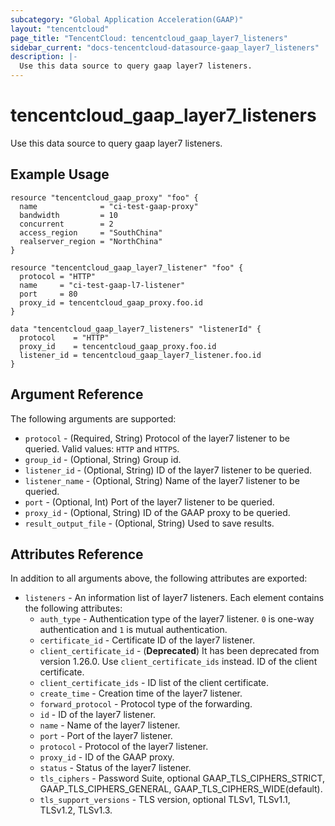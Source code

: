```yaml
---
subcategory: "Global Application Acceleration(GAAP)"
layout: "tencentcloud"
page_title: "TencentCloud: tencentcloud_gaap_layer7_listeners"
sidebar_current: "docs-tencentcloud-datasource-gaap_layer7_listeners"
description: |-
  Use this data source to query gaap layer7 listeners.
---
```


# tencentcloud_gaap_layer7_listeners

Use this data source to query gaap layer7 listeners.

## Example Usage

```hcl
resource "tencentcloud_gaap_proxy" "foo" {
  name              = "ci-test-gaap-proxy"
  bandwidth         = 10
  concurrent        = 2
  access_region     = "SouthChina"
  realserver_region = "NorthChina"
}

resource "tencentcloud_gaap_layer7_listener" "foo" {
  protocol = "HTTP"
  name     = "ci-test-gaap-l7-listener"
  port     = 80
  proxy_id = tencentcloud_gaap_proxy.foo.id
}

data "tencentcloud_gaap_layer7_listeners" "listenerId" {
  protocol    = "HTTP"
  proxy_id    = tencentcloud_gaap_proxy.foo.id
  listener_id = tencentcloud_gaap_layer7_listener.foo.id
}
```

## Argument Reference

The following arguments are supported:

* `protocol` - (Required, String) Protocol of the layer7 listener to be queried. Valid values: `HTTP` and `HTTPS`.
* `group_id` - (Optional, String) Group id.
* `listener_id` - (Optional, String) ID of the layer7 listener to be queried.
* `listener_name` - (Optional, String) Name of the layer7 listener to be queried.
* `port` - (Optional, Int) Port of the layer7 listener to be queried.
* `proxy_id` - (Optional, String) ID of the GAAP proxy to be queried.
* `result_output_file` - (Optional, String) Used to save results.

## Attributes Reference

In addition to all arguments above, the following attributes are exported:

* `listeners` - An information list of layer7 listeners. Each element contains the following attributes:
  * `auth_type` - Authentication type of the layer7 listener. `0` is one-way authentication and `1` is mutual authentication.
  * `certificate_id` - Certificate ID of the layer7 listener.
  * `client_certificate_id` - (**Deprecated**) It has been deprecated from version 1.26.0. Use `client_certificate_ids` instead. ID of the client certificate.
  * `client_certificate_ids` - ID list of the client certificate.
  * `create_time` - Creation time of the layer7 listener.
  * `forward_protocol` - Protocol type of the forwarding.
  * `id` - ID of the layer7 listener.
  * `name` - Name of the layer7 listener.
  * `port` - Port of the layer7 listener.
  * `protocol` - Protocol of the layer7 listener.
  * `proxy_id` - ID of the GAAP proxy.
  * `status` - Status of the layer7 listener.
  * `tls_ciphers` - Password Suite, optional GAAP_TLS_CIPHERS_STRICT, GAAP_TLS_CIPHERS_GENERAL, GAAP_TLS_CIPHERS_WIDE(default).
  * `tls_support_versions` - TLS version, optional TLSv1, TLSv1.1, TLSv1.2, TLSv1.3.


